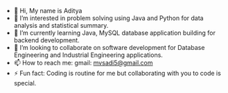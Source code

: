 - 👋 Hi, My name is Aditya
- 👀 I’m interested in problem solving using Java and Python for data analysis and statistical summary.
- 🌱 I’m currently learning Java, MySQL database application building for backend development.
- 💞️ I’m looking to collaborate on software development for Database Engineering and Industrial Engineering applications.
- 📫 How to reach me: gmail: mvsadi5@gmail.com
- ⚡ Fun fact: Coding is routine for me but collaborating with you to code is special.

<!---
vmantrip762000/vmantrip762000 is a ✨ special ✨ repository because its `README.md` (this file) appears on your GitHub profile.
You can click the Preview link to take a look at your changes.
--->
